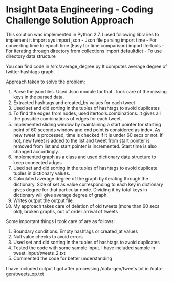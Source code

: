 Insight Data Engineering - Coding Challenge Solution Approach
===============================================================

This solution was implemented in Python 2.7. I used following libraries to implement it
import sys
import json       - Json file parsing
import time       - For converting time to epoch time (Easy for time comparison)
import itertools  - For iterating through directory
from collections import defaultdict - To use directory data structure

You can find code in /src/average_degree.py
It computes average degree of twitter hashtags graph.

Approach taken to solve the problem:
1) Parse the json files. Used Json module for that. Took care of the missing keys in the parsed data.
2) Extracted hashtags and created_by values for each tweet
3) Used set and did sorting in the tuples of hashtags to avoid duplicates
4) To find the edges from nodes, used itertools.combinations. It gives all the possible combinations of edges
   for each tweet.
5) Implemented sliding window by maintaining a start pointer for starting point of 60 seconds window and
   end point is considered as index. As new tweet is processed, time is checked if it is under 60 secs or not.
   If not, new tweet is added to the list and tweet from start pointer
   is removed from list and start pointer is incremented. Start time is also changed accordingly.
6) Implemented graph as a class and used dictionary data structure to keep connected adges
7) Used set and did sorting in the tuples of hashtags to avoid duplicate tuples in dictionary values.
8) Calculated average degree of the graph by iterating through the dictionary. Size of set as value
   corresponding to each key in dictionary gives degree for that particular node. Dividing it by total keys in
   dictionary will give average degree of graph.
9) Writes output the output file.
10) My approach takes care of deletion of old tweets (more than 60 secs old), broken graphs, out of order
 	arrival of tweets

Some important things I took care of are as follows:
1) Boundary conditions. Empty hashtags or created_at values
2) Null value checks to avoid errors
3) Used set and did sorting in the tuples of hashtags to avoid duplicates
5) Tested the code with some sample input. I have included sample in tweet_input/tweets_2.txt
4) Commented the code for better understanding

I have included output I got after processing /data-gen/tweets.txt in /data-gen/tweets_op.txt
